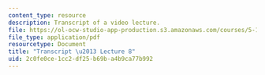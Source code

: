 ```yaml
---
content_type: resource
description: Transcript of a video lecture.
file: https://ol-ocw-studio-app-production.s3.amazonaws.com/courses/5-111-principles-of-chemical-science-fall-2008/2c0fe0ce1cc2df25b69ba4b9ca77b992_5-111F08-L08.pdf
file_type: application/pdf
resourcetype: Document
title: "Transcript \u2013 Lecture 8"
uid: 2c0fe0ce-1cc2-df25-b69b-a4b9ca77b992
---
```

